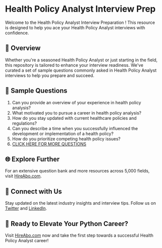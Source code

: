 # Health Policy Analyst Interview Prep

Welcome to the Health Policy Analyst Interview Preparation ! This resource is designed to help you ace your Health Policy Analyst interviews with confidence.

## 🚀 Overview

Whether you're a seasoned Health Policy Analyst or just starting in the field, this repository is tailored to enhance your interview readiness. We've curated a set of sample questions commonly asked in Health Policy Analyst interviews to help you prepare and succeed.

## 📝 Sample Questions

1. Can you provide an overview of your experience in health policy analysis?
2. What motivated you to pursue a career in health policy analysis?
3. How do you stay updated with current healthcare policies and regulations?
4. Can you describe a time when you successfully influenced the development or implementation of a health policy?
5. How do you prioritize competing health policy issues?
6. [CLICK HERE FOR MORE QUESTIONS](https://hireabo.com/job/13_2_5/Health%20Policy%20Analyst)

## 🌐 Explore Further

For an extensive question bank and more resources across 5,000 fields, visit [HireAbo.com](https://www.hireabo.com).

## 📱 Connect with Us

Stay updated on the latest industry insights and interview tips. Follow us on [Twitter](https://twitter.com/hireabo) and [LinkedIn](https://www.linkedin.com/in/hire-abo-3609972a8/).

## 🚀 Ready to Elevate Your Python Career?

Visit [HireAbo.com](https://www.hireabo.com) now and take the first step towards a successful Health Policy Analyst career!